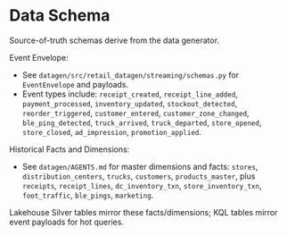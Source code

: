 # Data Schema

Source-of-truth schemas derive from the data generator.

Event Envelope:
- See `datagen/src/retail_datagen/streaming/schemas.py` for `EventEnvelope` and payloads.
- Event types include: `receipt_created`, `receipt_line_added`, `payment_processed`, `inventory_updated`, `stockout_detected`, `reorder_triggered`, `customer_entered`, `customer_zone_changed`, `ble_ping_detected`, `truck_arrived`, `truck_departed`, `store_opened`, `store_closed`, `ad_impression`, `promotion_applied`.

Historical Facts and Dimensions:
- See `datagen/AGENTS.md` for master dimensions and facts: `stores`, `distribution_centers`, `trucks`, `customers`, `products_master`, plus `receipts`, `receipt_lines`, `dc_inventory_txn`, `store_inventory_txn`, `foot_traffic`, `ble_pings`, `marketing`.

Lakehouse Silver tables mirror these facts/dimensions; KQL tables mirror event payloads for hot queries.

